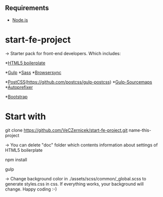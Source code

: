 ## Requirements
* [Node.js](https://nodejs.org) 

# start-fe-project
-> Starter pack for front-end developers. Which includes:

*[HTML5 boilerplate](https://html5boilerplate.com)


*[Gulp](https://gulpjs.com)
*[Sass](https://sass-lang.com)
*[Browsersync](https://www.browsersync.io)


*[PostCSS](https://github.com/postcss/postcss#articles)(https://github.com/postcss/gulp-postcss)
*[Gulp-Sourcemaps](https://github.com/gulp-sourcemaps/gulp-sourcemaps)
*[Autoprefixer](https://github.com/postcss/autoprefixer#gulp)


*[Bootstrap](https://getbootstrap.com)

# Start with
git clone https://github.com/VeCZernicek/start-fe-project.git name-this-project

-> You can delete "doc" folder which contents information about settings of HTML5 boilerplate

npm install 

gulp

-> Change background color in ./assets/scss/common/_global.scss to generate styles.css in css. 
If everything works, your background will change. 
Happy coding :-)